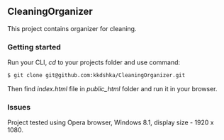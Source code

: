 ## CleaningOrganizer
This project contains organizer for cleaning.
### Getting started
Run your CLI, _cd_ to your projects folder and use command:
```sh
$ git clone git@github.com:kkdshka/CleaningOrganizer.git
```
Then find _index.html_ file in _public_html_ folder and run it in your browser.
### Issues
Project tested using Opera browser, Windows 8.1, display size - 1920 x 1080.
